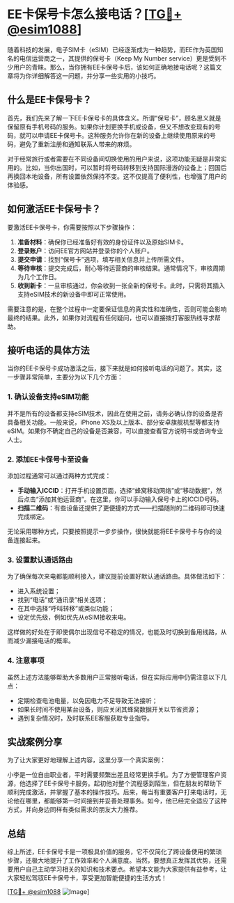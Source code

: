 # EE卡保号卡怎么接电话？[[TG💪+ @esim1088](https://t.me/s/esim1088)]

随着科技的发展，电子SIM卡（eSIM）已经逐渐成为一种趋势，而EE作为英国知名的电信运营商之一，其提供的保号卡（Keep My Number service）更是受到不少用户的青睐。那么，当你拥有EE卡保号卡后，该如何正确地接电话呢？这篇文章将为你详细解答这一问题，并分享一些实用的小技巧。

## 什么是EE卡保号卡？

首先，我们先来了解一下EE卡保号卡的具体含义。所谓“保号卡”，顾名思义就是保留原有手机号码的服务。如果你计划更换手机或设备，但又不想改变现有的号码，就可以申请EE卡保号卡。这种服务允许你在新的设备上继续使用原来的号码，避免了重新注册和通知联系人带来的麻烦。

对于经常旅行或者需要在不同设备间切换使用的用户来说，这项功能无疑是非常实用的。比如，当你出国时，可以暂时将号码转移到支持国际漫游的设备上；回国后再换回本地设备，所有设置依然保持不变。这不仅提高了便利性，也增强了用户的体验感。

## 如何激活EE卡保号卡？

要激活EE卡保号卡，你需要按照以下步骤操作：

1. **准备材料**：确保你已经准备好有效的身份证件以及原始SIM卡。
2. **登录账户**：访问EE官方网站并登录你的个人账户。
3. **提交申请**：找到“保号卡”选项，填写相关信息并上传所需文件。
4. **等待审核**：提交完成后，耐心等待运营商的审核结果。通常情况下，审核周期为几个工作日。
5. **收到新卡**：一旦审核通过，你会收到一张全新的保号卡。此时，只需将其插入支持eSIM技术的新设备中即可正常使用。

需要注意的是，在整个过程中一定要保证信息的真实性和准确性，否则可能会影响最终的结果。此外，如果你对流程有任何疑问，也可以直接拨打客服热线寻求帮助。

## 接听电话的具体方法

当你的EE卡保号卡成功激活之后，接下来就是如何接听电话的问题了。其实，这一步骤非常简单，主要分为以下几个方面：

### 1. 确认设备支持eSIM功能

并不是所有的设备都支持eSIM技术，因此在使用之前，请务必确认你的设备是否具备相关功能。一般来说，iPhone XS及以上版本、部分安卓旗舰机型等都支持eSIM。如果你不确定自己的设备是否兼容，可以直接查看官方说明书或咨询专业人士。

### 2. 添加EE卡保号卡至设备

添加过程通常可以通过两种方式完成：
- **手动输入ICCID**：打开手机设置页面，选择“蜂窝移动网络”或“移动数据”，然后点击“添加其他运营商”。在这里，你可以手动输入保号卡上的ICCID号码。
- **扫描二维码**：有些设备还提供了更便捷的方式——扫描随附的二维码即可快速完成绑定。

无论采用哪种方式，只要按照提示一步步操作，很快就能将EE卡保号卡与你的设备连接起来。

### 3. 设置默认通话路由

为了确保每次来电都能顺利接入，建议提前设置好默认通话路由。具体做法如下：
- 进入系统设置；
- 找到“电话”或“通讯录”相关选项；
- 在其中选择“呼叫转移”或类似功能；
- 设定优先级，例如优先从eSIM接收来电。

这样做的好处在于即使偶尔出现信号不稳定的情况，也能及时切换到备用线路，从而减少漏接电话的概率。

### 4. 注意事项

虽然上述方法能够帮助大多数用户正常接听电话，但在实际应用中仍需注意以下几点：
- 定期检查电池电量，以免因电力不足导致无法接听；
- 如果长时间不使用某台设备，则应关闭其蜂窝数据开关以节省资源；
- 遇到复杂情况时，及时联系EE客服获取专业指导。

## 实战案例分享

为了让大家更好地理解上述内容，这里分享一个真实案例：

小李是一位自由职业者，平时需要频繁出差且经常更换手机。为了方便管理客户资源，他选择了EE卡保号卡服务。起初他对整个流程感到陌生，但在朋友的帮助下顺利完成激活，并掌握了基本的操作技巧。后来，每当有重要客户打来电话时，无论他在哪里，都能够第一时间接到并妥善处理事务。如今，他已经完全适应了这种方式，并向身边同样有类似需求的朋友大力推荐。

## 总结

综上所述，EE卡保号卡是一项极具价值的服务，它不仅简化了跨设备使用的繁琐步骤，还极大地提升了工作效率和个人满意度。当然，要想真正发挥其优势，还需要用户自己主动学习相关的知识和技术要点。希望本文能为大家提供有益参考，让大家轻松驾驭EE卡保号卡，享受更加智能便捷的生活方式！

[[TG💪+ @esim1088](https://t.me/s/esim1088) ![Image](https://i.postimg.cc/4NQfJmqS/Snipaste-2025-05-13-00-14-12.png)]